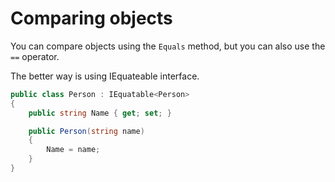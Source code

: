 # Comparing objects

You can compare objects using the `Equals` method, but you can also use the `==` operator.

The better way is using IEquateable interface.

```csharp
public class Person : IEquatable<Person>
{
    public string Name { get; set; }

    public Person(string name)
    {
        Name = name;
    }
}
```